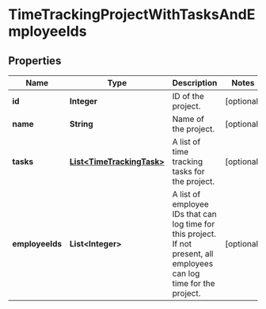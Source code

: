 

# TimeTrackingProjectWithTasksAndEmployeeIds


## Properties

| Name | Type | Description | Notes |
|------------ | ------------- | ------------- | -------------|
|**id** | **Integer** | ID of the project. |  [optional] |
|**name** | **String** | Name of the project. |  [optional] |
|**tasks** | [**List&lt;TimeTrackingTask&gt;**](TimeTrackingTask.md) | A list of time tracking tasks for the project. |  [optional] |
|**employeeIds** | **List&lt;Integer&gt;** | A list of employee IDs that can log time for this project. If not present, all employees can log time for the project. |  [optional] |



